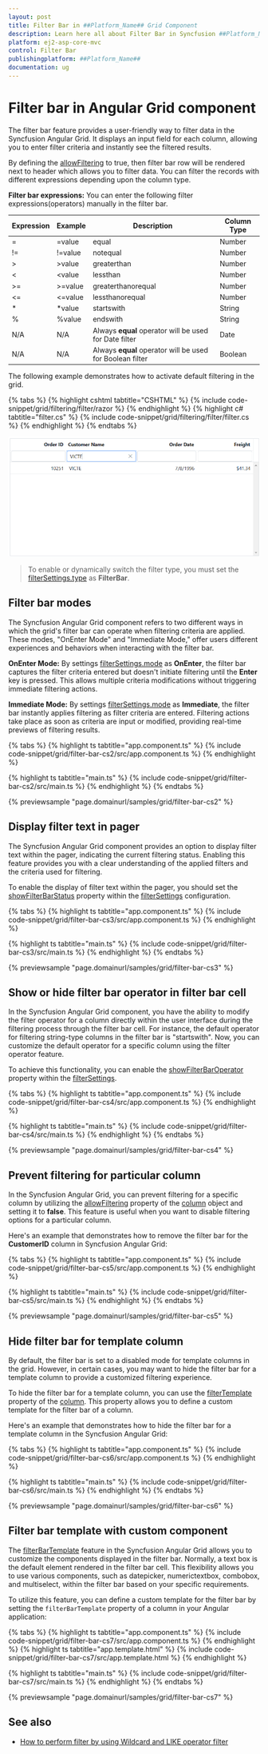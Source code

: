```yaml
---
layout: post
title: Filter Bar in ##Platform_Name## Grid Component
description: Learn here all about Filter Bar in Syncfusion ##Platform_Name## Grid component of Syncfusion Essential JS 2 and more.
platform: ej2-asp-core-mvc
control: Filter Bar
publishingplatform: ##Platform_Name##
documentation: ug
---
```


# Filter bar in Angular Grid component

The filter bar feature provides a user-friendly way to filter data in the Syncfusion Angular Grid. It displays an input field for each column, allowing you to enter filter criteria and instantly see the filtered results.

By defining the [allowFiltering](https://help.syncfusion.com/cr/aspnetcore-js2/syncfusion.ej2.grids.grid.html#Syncfusion_EJ2_Grids_Grid_AllowFiltering) to true, then filter bar row will be rendered next to header which allows you to filter data. You can filter the records with different expressions depending upon the column type.

**Filter bar expressions:**
You can enter the following filter expressions(operators) manually in the filter bar.

Expression |Example |Description |Column Type
-----|-----|-----|-----
= |=value |equal |Number
!= |!=value |notequal |Number
> |>value |greaterthan |Number
< |<value |lessthan |Number
>= |>=value |greaterthanorequal |Number
<=|<=value|lessthanorequal |Number
* |*value |startswith |String
% |%value |endswith |String
N/A |N/A |Always **equal** operator will be used for Date filter |Date
N/A |N/A |Always **equal** operator will be used for Boolean filter |Boolean

The following example demonstrates how to activate default filtering in the grid.

{% tabs %}
{% highlight cshtml tabtitle="CSHTML" %}
{% include code-snippet/grid/filtering/filter/razor %}
{% endhighlight %}
{% highlight c# tabtitle="filter.cs" %}
{% include code-snippet/grid/filtering/filter/filter.cs %}
{% endhighlight %}
{% endtabs %}

![Filtering](../../images/filtering/filtering.png)

> To enable or dynamically switch the filter type, you must set the [filterSettings.type](https://help.syncfusion.com/cr/aspnetcore-js2/Syncfusion.EJ2.Grids.GridFilterSettings.html#Syncfusion_EJ2_Grids_GridFilterSettings_Type) as **FilterBar**.

## Filter bar modes

The Syncfusion Angular Grid component refers to two different ways in which the grid's filter bar can operate when filtering criteria are applied. These modes, "OnEnter Mode" and "Immediate Mode," offer users different experiences and behaviors when interacting with the filter bar.

**OnEnter Mode:**
By settings [filterSettings.mode](https://ej2.syncfusion.com/angular/documentation/api/grid/filterSettings/#mode) as **OnEnter**, the filter bar captures the filter criteria entered but doesn't initiate filtering until the **Enter** key is pressed. This allows multiple criteria modifications without triggering immediate filtering actions.

**Immediate Mode:**
By settings [filterSettings.mode](https://ej2.syncfusion.com/angular/documentation/api/grid/filterSettings/#mode) as **Immediate**, the filter bar instantly applies filtering as filter criteria are entered. Filtering actions take place as soon as criteria are input or modified, providing real-time previews of filtering results.

{% tabs %}
{% highlight ts tabtitle="app.component.ts" %}
{% include code-snippet/grid/filter-bar-cs2/src/app.component.ts %}
{% endhighlight %}

{% highlight ts tabtitle="main.ts" %}
{% include code-snippet/grid/filter-bar-cs2/src/main.ts %}
{% endhighlight %}
{% endtabs %}
  
{% previewsample "page.domainurl/samples/grid/filter-bar-cs2" %}

## Display filter text in pager

The Syncfusion Angular Grid component provides an option to display filter text within the pager, indicating the current filtering status. Enabling this feature provides you with a clear understanding of the applied filters and the criteria used for filtering.

To enable the display of filter text within the pager, you should set the [showFilterBarStatus](https://ej2.syncfusion.com/angular/documentation/api/grid/filterSettings/#showfilterbarstatus) property within the [filterSettings](https://ej2.syncfusion.com/angular/documentation/api/grid/filterSettings/) configuration.

{% tabs %}
{% highlight ts tabtitle="app.component.ts" %}
{% include code-snippet/grid/filter-bar-cs3/src/app.component.ts %}
{% endhighlight %}

{% highlight ts tabtitle="main.ts" %}
{% include code-snippet/grid/filter-bar-cs3/src/main.ts %}
{% endhighlight %}
{% endtabs %}
  
{% previewsample "page.domainurl/samples/grid/filter-bar-cs3" %}

## Show or hide filter bar operator in filter bar cell

In the Syncfusion Angular Grid component, you have the ability to modify the filter operator for a column directly within the user interface during the filtering process through the filter bar cell. For instance, the default operator for filtering string-type columns in the filter bar is "startswith". Now, you can customize the default operator for a specific column using the filter operator feature.

To achieve this functionality, you can enable the  [showFilterBarOperator](https://ej2.syncfusion.com/angular/documentation/api/grid/filterSettings/#showfilterbaroperator) property within the [filterSettings](https://ej2.syncfusion.com/angular/documentation/api/grid/filterSettings/).

{% tabs %}
{% highlight ts tabtitle="app.component.ts" %}
{% include code-snippet/grid/filter-bar-cs4/src/app.component.ts %}
{% endhighlight %}

{% highlight ts tabtitle="main.ts" %}
{% include code-snippet/grid/filter-bar-cs4/src/main.ts %}
{% endhighlight %}
{% endtabs %}
  
{% previewsample "page.domainurl/samples/grid/filter-bar-cs4" %}

## Prevent filtering for particular column

In the Syncfusion Angular Grid, you can prevent filtering for a specific column by utilizing the [allowFiltering](https://ej2.syncfusion.com/angular/documentation/api/grid/#allowfiltering) property of the [column](https://ej2.syncfusion.com/angular/documentation/api/grid/column/) object and setting it to **false**. This feature is useful when you want to disable filtering options for a particular column.

Here's an example that demonstrates how to remove the filter bar for the **CustomerID** column in Syncfusion Angular Grid:

{% tabs %}
{% highlight ts tabtitle="app.component.ts" %}
{% include code-snippet/grid/filter-bar-cs5/src/app.component.ts %}
{% endhighlight %}

{% highlight ts tabtitle="main.ts" %}
{% include code-snippet/grid/filter-bar-cs5/src/main.ts %}
{% endhighlight %}
{% endtabs %}
  
{% previewsample "page.domainurl/samples/grid/filter-bar-cs5" %}

## Hide filter bar for template column

By default, the filter bar is set to a disabled mode for template columns in the grid. However, in certain cases, you may want to hide the filter bar for a template column to provide a customized filtering experience.

To hide the filter bar for a template column, you can use the [filterTemplate](https://ej2.syncfusion.com/angular/documentation/api/grid/column/#filtertemplate) property of the [column](https://ej2.syncfusion.com/angular/documentation/api/grid/column/). This property allows you to define a custom template for the filter bar of a column.

Here's an example that demonstrates how to hide the filter bar for a template column in the Syncfusion Angular Grid:

{% tabs %}
{% highlight ts tabtitle="app.component.ts" %}
{% include code-snippet/grid/filter-bar-cs6/src/app.component.ts %}
{% endhighlight %}

{% highlight ts tabtitle="main.ts" %}
{% include code-snippet/grid/filter-bar-cs6/src/main.ts %}
{% endhighlight %}
{% endtabs %}

{% previewsample "page.domainurl/samples/grid/filter-bar-cs6" %}

## Filter bar template with custom component

The [filterBarTemplate](https://ej2.syncfusion.com/angular/documentation/api/grid/column/#filterbartemplate) feature in the Syncfusion Angular Grid allows you to customize the components displayed in the filter bar. Normally, a text box is the default element rendered in the filter bar cell. This flexibility allows you to use various components, such as datepicker, numerictextbox, combobox, and multiselect, within the filter bar based on your specific requirements.

To utilize this feature, you can define a custom template for the filter bar by setting the `filterBarTemplate` property of a column in your Angular application:

{% tabs %}
{% highlight ts tabtitle="app.component.ts" %}
{% include code-snippet/grid/filter-bar-cs7/src/app.component.ts %}
{% endhighlight %}
{% highlight ts tabtitle="app.template.html" %}
{% include code-snippet/grid/filter-bar-cs7/src/app.template.html %}
{% endhighlight %}

{% highlight ts tabtitle="main.ts" %}
{% include code-snippet/grid/filter-bar-cs7/src/main.ts %}
{% endhighlight %}
{% endtabs %}

{% previewsample "page.domainurl/samples/grid/filter-bar-cs7" %}

## See also

* [How to perform filter by using Wildcard and LIKE operator filter](./filtering/#wildcard-and-like-operator-filter)